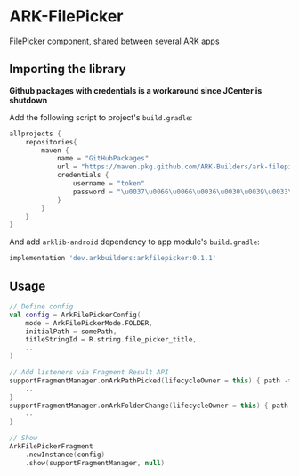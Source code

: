 # ARK-FilePicker
FilePicker component, shared between several ARK apps

## Importing the library
**Github packages with credentials is a workaround since JCenter is shutdown**

Add the following script to project's `build.gradle`:

```groovy
allprojects {
    repositories{
        maven {
            name = "GitHubPackages"
            url = "https://maven.pkg.github.com/ARK-Builders/ark-filepicker"
            credentials {
                username = "token"
                password = "\u0037\u0066\u0066\u0036\u0030\u0039\u0033\u0066\u0032\u0037\u0033\u0036\u0033\u0037\u0064\u0036\u0037\u0066\u0038\u0030\u0034\u0039\u0062\u0030\u0039\u0038\u0039\u0038\u0066\u0034\u0066\u0034\u0031\u0064\u0062\u0033\u0064\u0033\u0038\u0065"
            }
        }
    }
}
```

And add `arklib-android` dependency to app module's `build.gradle`:
```groovy
implementation 'dev.arkbuilders:arkfilepicker:0.1.1'
```

## Usage

```kotlin
// Define config
val config = ArkFilePickerConfig(
    mode = ArkFilePickerMode.FOLDER,
    initialPath = somePath,
    titleStringId = R.string.file_picker_title,
    ..
)

// Add listeners via Fragment Result API
supportFragmentManager.onArkPathPicked(lifecycleOwner = this) { path ->
    ..
}
supportFragmentManager.onArkFolderChange(lifecycleOwner = this) { path ->
    ..
}

// Show
ArkFilePickerFragment
    .newInstance(config)
    .show(supportFragmentManager, null)
```
